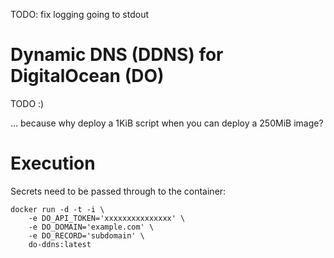 
TODO: fix logging going to stdout


# Dynamic DNS (DDNS) for DigitalOcean (DO)

TODO :)

... because why deploy a 1KiB script when you can deploy a 250MiB image?


# Execution

Secrets need to be passed through to the container:

```
docker run -d -t -i \
    -e DO_API_TOKEN='xxxxxxxxxxxxxxx' \
    -e DO_DOMAIN='example.com' \
    -e DO_RECORD='subdomain' \
    do-ddns:latest
```

